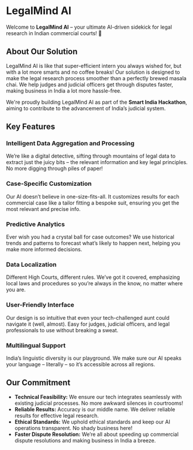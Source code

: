 # LegalMind AI

Welcome to **LegalMind AI** – your ultimate AI-driven sidekick for legal research in Indian commercial courts! 🚀

## About Our Solution

LegalMind AI is like that super-efficient intern you always wished for, but with a lot more smarts and no coffee breaks! Our solution is designed to make the legal research process smoother than a perfectly brewed masala chai. We help judges and judicial officers get through disputes faster, making business in India a lot more hassle-free.

We're proudly building LegalMind AI as part of the **Smart India Hackathon**, aiming to contribute to the advancement of India’s judicial system. 

## Key Features

### Intelligent Data Aggregation and Processing

We’re like a digital detective, sifting through mountains of legal data to extract just the juicy bits – the relevant information and key legal principles. No more digging through piles of paper!

### Case-Specific Customization

Our AI doesn’t believe in one-size-fits-all. It customizes results for each commercial case like a tailor fitting a bespoke suit, ensuring you get the most relevant and precise info.

### Predictive Analytics

Ever wish you had a crystal ball for case outcomes? We use historical trends and patterns to forecast what’s likely to happen next, helping you make more informed decisions.

### Data Localization

Different High Courts, different rules. We’ve got it covered, emphasizing local laws and procedures so you’re always in the know, no matter where you are.

### User-Friendly Interface

Our design is so intuitive that even your tech-challenged aunt could navigate it (well, almost). Easy for judges, judicial officers, and legal professionals to use without breaking a sweat.

### Multilingual Support

India’s linguistic diversity is our playground. We make sure our AI speaks your language – literally – so it’s accessible across all regions.

## Our Commitment

- **Technical Feasibility:** We ensure our tech integrates seamlessly with existing judicial processes. No more awkward silences in courtrooms!
- **Reliable Results:** Accuracy is our middle name. We deliver reliable results for effective legal research.
- **Ethical Standards:** We uphold ethical standards and keep our AI operations transparent. No shady business here!
- **Faster Dispute Resolution:** We’re all about speeding up commercial dispute resolutions and making business in India a breeze.


